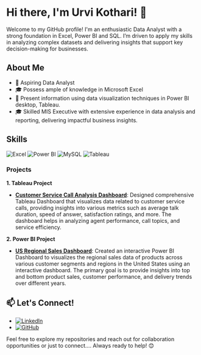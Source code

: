 # Hi there, I'm Urvi Kothari! 👋

Welcome to my GitHub profile! I'm an enthusiastic Data Analyst with a strong foundation in Excel, Power BI and SQL. I’m driven to apply my skills in analyzing complex datasets and delivering insights that support key decision-making for businesses.

## About Me

- 💼 Aspiring Data Analyst
- 🎓 Possess ample of knowledge in Microsoft Excel
- 🌱 Present information using data visualization techniques in Power BI desktop, Tableau.
- 🎓 Skilled MIS Executive with extensive experience in data analysis and reporting, delivering impactful business insights.

## Skills

![Excel](https://img.shields.io/badge/-Excel-217346?style=for-the-badge&logo=microsoft-excel&logoColor=white)
![Power BI](https://img.shields.io/badge/-Power%20BI-F2C811?style=for-the-badge&logo=power-bi&logoColor=black)
![MySQL](https://img.shields.io/badge/-MySQL-4479A1?style=for-the-badge&logo=mysql&logoColor=white)
![Tableau](https://img.shields.io/badge/Tableau-00537E?style=for-the-badge&logo=Tableau&logoColor=white)

### Projects

**1. Tableau Project**
- **[Customer Service Call Analysis Dashboard](https://github.com/urvi1998/Customer-call-service-Dashboard)**: Designed comprehensive Tableau Dashboard that visualizes data related to customer service calls, providing insights into various metrics such as average talk duration, speed of answer, satisfaction ratings, and more. The dashboard helps in analyzing agent performance, call topics, and service efficiency.
  
**2. Power BI Project**
- **[US Regional Sales Dashboard](https://github.com/urvi1998/US-Regional-Sales)**: Created an interactive Power BI Dashboard to visualizes the regional sales data of products across various customer segments and regions in the United States using an interactive dashboard. The primary goal is to provide insights into top and bottom product sales, customer performance, and delivery trends over different years.
## 📫 Let's Connect!

- [![LinkedIn](https://img.shields.io/badge/-LinkedIn-0077B5?style=for-the-badge&logo=linkedin&logoColor=white)](http://www.linkedin.com/in/urvi-kothari-7b4044204)
- [![GitHub](https://img.shields.io/badge/-GitHub-181717?style=for-the-badge&logo=github&logoColor=white)](https://github.com/urvi1998)

Feel free to explore my repositories and reach out for collaboration opportunities or just to connect.... Always ready to help! 😊

